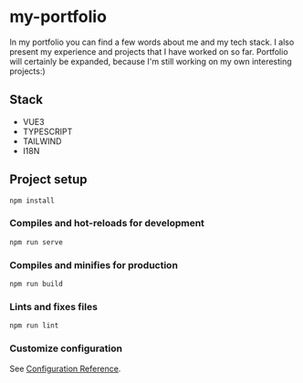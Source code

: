 # my-portfolio
In my portfolio you can find a few words about me and my tech stack. I also present my experience and projects that I have worked on so far. Portfolio will certainly be expanded, because I'm still working on my own interesting projects:)

## Stack
- VUE3
- TYPESCRIPT
- TAILWIND
- I18N

## Project setup
```
npm install
```

### Compiles and hot-reloads for development
```
npm run serve
```

### Compiles and minifies for production
```
npm run build
```

### Lints and fixes files
```
npm run lint
```

### Customize configuration
See [Configuration Reference](https://cli.vuejs.org/config/).
